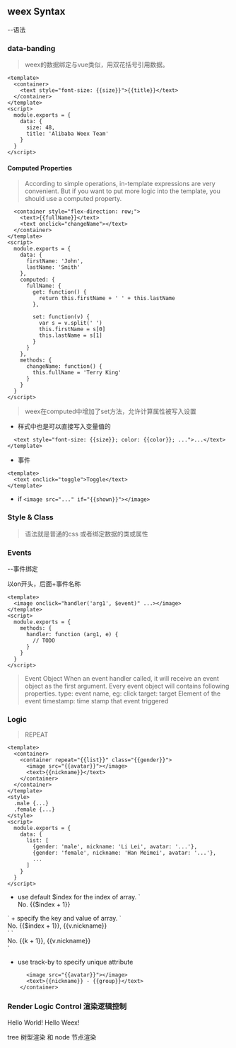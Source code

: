 ## weex Syntax
--语法

### data-banding
> weex的数据绑定与vue类似，用双花括号引用数据。
```
<template>
  <container>
    <text style="font-size: {{size}}">{{title}}</text>
  </container>
</template>
<script>
  module.exports = {
    data: {
      size: 48,
      title: 'Alibaba Weex Team'
    }
  }
</script>
```
#### Computed Properties
> According to simple operations, in-template expressions are very convenient. But if you want to put more logic into the template, you should use a computed property.
```<template>
  <container style="flex-direction: row;">
    <text>{{fullName}}</text>
    <text onclick="changeName"></text>
  </container>
</template>
<script>
  module.exports = {
    data: {
      firstName: 'John',
      lastName: 'Smith'
    },
    computed: {
      fullName: {
        get: function() {
          return this.firstName + ' ' + this.lastName
        },

        set: function(v) {
          var s = v.split(' ')
          this.firstName = s[0]
          this.lastName = s[1]
        }
      }
    },
    methods: {
      changeName: function() {
        this.fullName = 'Terry King'
      }
    }
  }
</script>
```
> weex在computed中增加了set方法，允许计算属性被写入设置

+ 样式中也是可以直接写入变量值的
```<template>
  <text style="font-size: {{size}}; color: {{color}}; ...">...</text>
</template>
```
+ 事件
```
<template>
  <text onclick="toggle">Toggle</text>
</template>
```
+ if
`<image src="..." if="{{shown}}"></image>`


### Style & Class
> 语法就是普通的css 或者绑定数据的类或属性

### Events
--事件绑定

以on开头，后面+事件名称
```
<template>
  <image onclick="handler('arg1', $event)" ...></image>
</template>
<script>
  module.exports = {
    methods: {
      handler: function (arg1, e) {
        // TODO
      }
    }
  }
</script>
```
> Event Object
  When an event handler called, it will receive an event object as the first argument. Every event object will contains following properties.
  type: event name, eg: click
  target: target Element of the event
  timestamp: time stamp that event triggered


### Logic
> REPEAT
```
<template>
  <container>
    <container repeat="{{list}}" class="{{gender}}">
      <image src="{{avatar}}"></image>
      <text>{{nickname}}</text>
    </container>
  </container>
</template>
<style>
  .male {...}
  .female {...}
</style>
<script>
  module.exports = {
    data: {
      list: [
        {gender: 'male', nickname: 'Li Lei', avatar: '...'},
        {gender: 'female', nickname: 'Han Meimei', avatar: '...'},
        ...
      ]
    }
  }
</script>
```
+ use default $index for the index of array.
`<div repeat="{{list}}">
  <text>No. {{$index + 1}}</text>
<div>`
+ specify the key and value of array.
`<div repeat="{{v in list}}">
  <text>No. {{$index + 1}}, {{v.nickname}}</text>
</div>`
`<div repeat="{{(k, v) in list}}">
  <text>No. {{k + 1}}, {{v.nickname}}</text>
</div>`

+ use track-by to specify unique attribute
``` <container repeat="{{list}}" track-by="nickname" class="{{gender}}">
      <image src="{{avatar}}"></image>
      <text>{{nickname}} - {{group}}</text>
    </container>
```

### Render Logic Control 渲染逻辑控制
<container>
    <container id="world" append="tree">
      <text>Hello World!</text>
    </container>
    <container id="weex" append="node">
      <text>Hello Weex!</text>
    </container>
  </container>


tree 树型渲染 和 node 节点渲染









